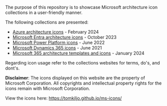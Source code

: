 The purpose of this repository is to showcase Microsoft architecture icon collections in a user-friendly manner.

The following collections are presented:

- [Azure architecture icons](https://learn.microsoft.com/en-us/azure/architecture/icons) - February 2024
- [Microsoft Entra architecture icons](https://learn.microsoft.com/en-us/entra/architecture/architecture-icons) - October 2023
- [Microsoft Power Platform icons](https://learn.microsoft.com/en-us/power-platform/guidance/icons) - June 2022
- [Microsoft Dynamics 365 icons](https://learn.microsoft.com/en-us/dynamics365/get-started/icon) - June 2021
- [Microsoft 365 architecture templates and icons](https://learn.microsoft.com/en-us/microsoft-365/solutions/architecture-icons-templates) - January 2024

Regarding icon usage refer to the collections websites for terms, do's, and dont's.

**Disclaimer**: The icons displayed on this website are the property of Microsoft Corporation. All copyrights and intellectual property rights for the icons remain with Microsoft Corporation.

View the icons here: https://tomkiljo.github.io/ms-icons/
